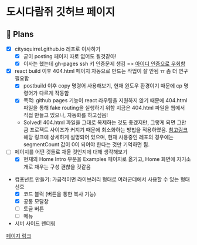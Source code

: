 # 도시다람쥐 깃허브 페이지

## 🏁 Plans
* [x] citysquirrel.github.io 레포로 이사하기
  * [x] 굳이 posting 페이지 따로 없어도 될것같아!
  * [x] 이사는 했는데 gh-pages ssh 키 인증문제 생김 => [아이디 인증으로 우회함](https://velog.io/@tok1324/TIL-gh-pages-%EC%82%AC%EC%9A%A9%EC%8B%9C-ssh-public-key-%EC%9D%B8%EC%A6%9D%EB%AC%B8%EC%A0%9C)
* [x] react build 이후 404.html 페이지 자동으로 만드는 작업이 잘 안됨 ㅠ 좀 더 연구 필요함
  * [x] postbuild 이후 copy 명령어 사용해보기, 현재 윈도우 환경이기 때문에 cp 명령어가 다르게 작동함
  * [x] 목적: github pages 기능이 react 라우팅을 지원하지 않기 때문에 404.html 파일을 통해 fake routing을 실행하기 위함
지금은 404.html 파일을 웹에서 직접 만들고 있으나, 자동화를 하고싶음!
  * Solved! 404.html 파일을 그대로 복제하는 것도 좋겠지만, 그렇게 되면 그만큼 프로젝트 사이즈가 커지기 때문에 최소화하는 방법을 적용하였음. [참고링크](https://github.com/rafgraph/spa-github-pages) 해당 링크에 상세하게 설명되어 있으며, 현재 사용중인 레포의 경우에는 segmentCount 값이 0이 되어야 한다는 것만 기억하면 됨.
* [ ] 페이지를 어떤 것들로 채울 것인지에 대해 생각해보기
  * [x] 현재의 Home Intro 부분을 Examples 페이지로 옮기고, Home 화면에 자기소개로 채우는 구성 괜찮을 것같음

* 컴포넌트 만들기: 가급적이면 라이브러리 형태로 여러군데에서 사용할 수 있는 형태 선호
  * [x] 코드 블럭 (버튼을 통한 복사 기능)
  * [x] 공통 모달창
  * [ ] 토글 버튼
  * [ ] 메뉴 
* 서버 사이드 렌더링 

[페이지 링크](https://citysquirrel.github.io/)
